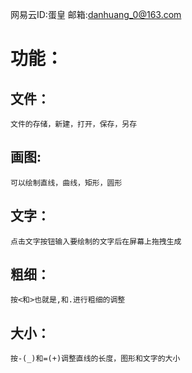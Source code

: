 网易云ID:蛋皇
邮箱:danhuang_0@163.com

功能：
======
文件：
-----
	文件的存储，新建，打开，保存，另存
画图:
-----
	可以绘制直线，曲线，矩形，圆形
文字：
------
	点击文字按钮输入要绘制的文字后在屏幕上拖拽生成
粗细：
------
	按<和>也就是,和.进行粗细的调整
大小：
-----
	按-(_)和=(+)调整直线的长度，图形和文字的大小

